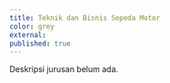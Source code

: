 ```yaml
---
title: Teknik dan Bisnis Sepeda Motor
color: grey
external:
published: true
---
```

Deskripsi jurusan belum ada.
